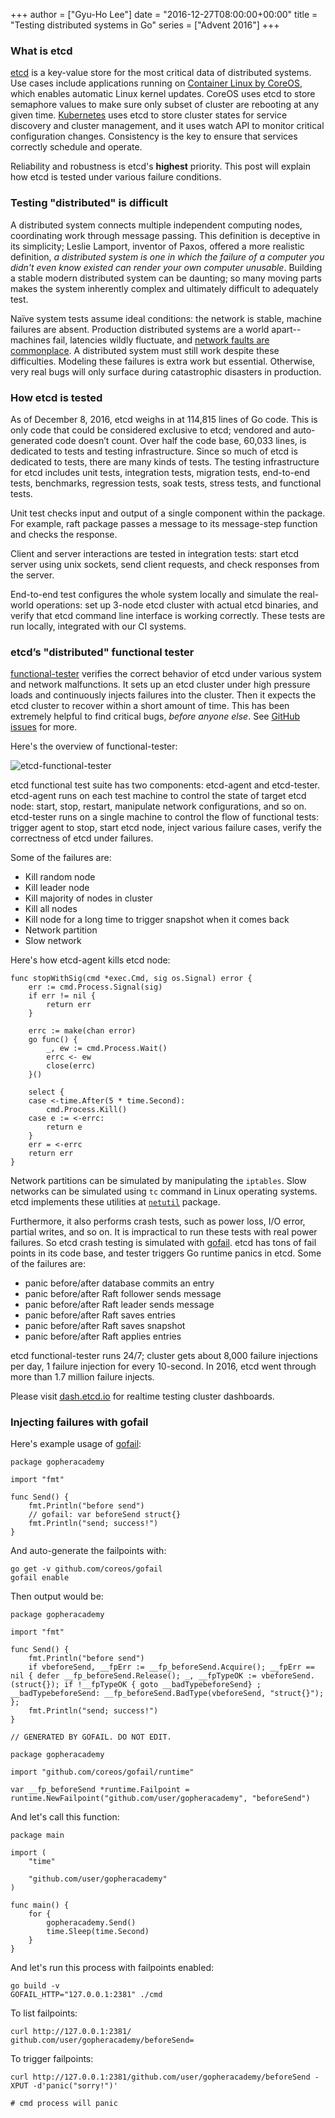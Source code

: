 +++
author = ["Gyu-Ho Lee"]
date = "2016-12-27T08:00:00+00:00"
title = "Testing distributed systems in Go"
series = ["Advent 2016"]
+++


### What is etcd

[etcd](https://github.com/coreos/etcd) is a key-value store for the most critical data of distributed systems. Use cases include applications running on [Container Linux by CoreOS](https://coreos.com/why), which enables automatic Linux kernel updates. CoreOS uses etcd to store semaphore values to make sure only subset of cluster are rebooting at any given time. [Kubernetes](http://kubernetes.io/docs/whatisk8s) uses etcd to store cluster states for service discovery and cluster management, and it uses watch API to monitor critical configuration changes. Consistency is the key to ensure that services correctly schedule and operate.

Reliability and robustness is etcd's **highest** priority. This post will explain how etcd is tested under various failure conditions.


### Testing "distributed" is difficult

A distributed system connects multiple independent computing nodes, coordinating work through message passing. This definition is deceptive in its simplicity; Leslie Lamport, inventor of Paxos, offered a more realistic definition, *a distributed system is one in which the failure of a computer you didn't even know existed can render your own computer unusable*. Building a stable modern distributed system can be daunting; so many moving parts makes the system inherently complex and ultimately difficult to adequately test.

Naïve system tests assume ideal conditions: the network is stable, machine failures are absent. Production distributed systems are a world apart-- machines fail, latencies wildly fluctuate, and [network faults are commonplace](http://queue.acm.org/detail.cfm?id=2655736). A distributed system must still work despite these difficulties. Modeling these failures is extra work but essential. Otherwise, very real bugs will only surface during catastrophic  disasters in production.


### How etcd is tested

As of December 8, 2016, etcd weighs in at 114,815 lines of Go code. This is only code that could be considered exclusive to etcd; vendored and auto-generated code doesn’t count. Over half the code base, 60,033 lines, is dedicated to tests and testing infrastructure. Since so much of etcd is dedicated to tests, there are many kinds of tests. The testing infrastructure for etcd includes unit tests, integration tests, migration tests, end-to-end tests, benchmarks, regression tests, soak tests, stress tests, and functional tests. 

Unit test checks input and output of a single component within the package. For example, raft package passes a message to its message-step function and checks the response.

Client and server interactions are tested in integration tests: start etcd server using unix sockets, send client requests, and check responses from the server.

End-to-end test configures the whole system locally and simulate the real-world operations: set up 3-node etcd cluster with actual etcd binaries, and verify that etcd command line interface is working correctly. These tests are run locally, integrated with our CI systems.


### etcd’s "distributed" functional tester

[functional-tester](https://github.com/coreos/etcd/tree/master/tools/functional-tester) verifies the correct behavior of etcd under various system and network malfunctions. It sets up an etcd cluster under high pressure loads and continuously injects failures into the cluster. Then it expects the etcd cluster to recover within a short amount of time. This has been extremely helpful to find critical bugs, *before anyone else*. See [GitHub issues](https://github.com/coreos/etcd/issues?q=is%3Aissue+label%3Acomponent%2Ffunctional-tester+is%3Aopen) for more.

Here's the overview of functional-tester:

![etcd-functional-tester](/postimages/advent-2016/etcd-functional-tester.png)

etcd functional test suite has two components: etcd-agent and etcd-tester. etcd-agent runs on each test machine to control the state of target etcd node: start, stop, restart, manipulate network configurations, and so on. etcd-tester runs on a single machine to control the flow of functional tests: trigger agent to stop, start etcd node, inject various failure cases, verify the correctness of etcd under failures.

Some of the failures are:

- Kill random node
- Kill leader node
- Kill majority of nodes in cluster
- Kill all nodes
- Kill node for a long time to trigger snapshot when it comes back
- Network partition
- Slow network

Here's how etcd-agent kills etcd node:

```
func stopWithSig(cmd *exec.Cmd, sig os.Signal) error {
	err := cmd.Process.Signal(sig)
	if err != nil {
		return err
	}

	errc := make(chan error)
	go func() {
		_, ew := cmd.Process.Wait()
		errc <- ew
		close(errc)
	}()

	select {
	case <-time.After(5 * time.Second):
		cmd.Process.Kill()
	case e := <-errc:
		return e
	}
	err = <-errc
	return err
}
```

Network partitions can be simulated by manipulating the `iptables`. Slow networks can be simulated using `tc` command in Linux operating systems. etcd implements these utilities at [`netutil`](https://godoc.org/github.com/coreos/etcd/pkg/netutil) package.

Furthermore, it also performs crash tests, such as power loss, I/O error, partial writes, and so on. It is impractical to run these tests with real power failures. So etcd crash testing is simulated with [gofail](https://github.com/coreos/gofail). etcd has tons of fail points in its code base, and tester triggers Go runtime panics in etcd. Some of the failures are:

- panic before/after database commits an entry
- panic before/after Raft follower sends message
- panic before/after Raft leader sends message
- panic before/after Raft saves entries
- panic before/after Raft saves snapshot
- panic before/after Raft applies entries

etcd functional-tester runs 24/7; cluster gets about 8,000 failure injections per day, 1 failure injection for every 10-second. In 2016, etcd went through more than 1.7 million failure injects.

Please visit [dash.etcd.io](http://dash.etcd.io) for realtime testing cluster dashboards.


### Injecting failures with gofail

Here's example usage of [gofail](https://github.com/coreos/gofail):

```
package gopheracademy

import "fmt"

func Send() {
	fmt.Println("before send")
	// gofail: var beforeSend struct{}
	fmt.Println("send; success!")
}
```

And auto-generate the failpoints with:

```
go get -v github.com/coreos/gofail
gofail enable
```

Then output would be:

```
package gopheracademy

import "fmt"

func Send() {
	fmt.Println("before send")
	if vbeforeSend, __fpErr := __fp_beforeSend.Acquire(); __fpErr == nil { defer __fp_beforeSend.Release(); _, __fpTypeOK := vbeforeSend.(struct{}); if !__fpTypeOK { goto __badTypebeforeSend} ; __badTypebeforeSend: __fp_beforeSend.BadType(vbeforeSend, "struct{}"); };
	fmt.Println("send; success!")
}
```

```
// GENERATED BY GOFAIL. DO NOT EDIT.

package gopheracademy

import "github.com/coreos/gofail/runtime"

var __fp_beforeSend *runtime.Failpoint = runtime.NewFailpoint("github.com/user/gopheracademy", "beforeSend")
```

And let's call this function:

```
package main

import (
	"time"

	"github.com/user/gopheracademy"
)

func main() {
	for {
		gopheracademy.Send()
		time.Sleep(time.Second)
	}
}
```

And let's run this process with failpoints enabled:

```
go build -v
GOFAIL_HTTP="127.0.0.1:2381" ./cmd
```

To list failpoints:

```
curl http://127.0.0.1:2381/
github.com/user/gopheracademy/beforeSend=
```

To trigger failpoints:

```
curl http://127.0.0.1:2381/github.com/user/gopheracademy/beforeSend -XPUT -d'panic("sorry!")'

# cmd process will panic
```
